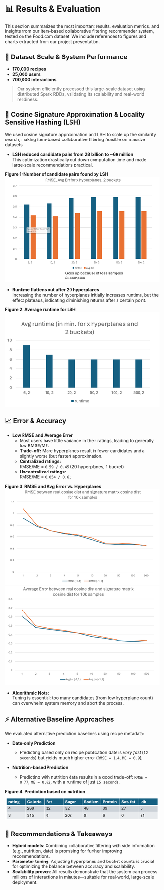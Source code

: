 # 📊 Results & Evaluation

This section summarizes the most important results, evaluation metrics, and insights from our item-based collaborative filtering recommender system, tested on the Food.com dataset. We include references to figures and charts extracted from our project presentation.

## 🚀 Dataset Scale & System Performance

- **170,000 recipes**
- **25,000 users**
- **700,000 interactions**

> Our system efficiently processed this large-scale dataset using distributed Spark RDDs, validating its scalability and real-world readiness.


## 🔎 Cosine Signature Approximation & Locality Sensitive Hashing (LSH)

We used cosine signature approximation and LSH to scale up the similarity search, making item-based collaborative filtering feasible on massive datasets.

- **LSH reduced candidate pairs from 28 billion to ~66 million**  
  This optimization drastically cut down computation time and made large-scale recommendations practical.

**Figure 1: Number of candidate pairs found by LSH**  
![Number of candidate pairs found by LSH](https://github.com/goviet2002/Food-Recommendation-System/blob/main/results/cf1.png)

- **Runtime flattens out after 20 hyperplanes**  
  Increasing the number of hyperplanes initially increases runtime, but the effect plateaus, indicating diminishing returns after a certain point.

**Figure 2: Average runtime for LSH**  
![Average runtime for LSH](https://github.com/goviet2002/Food-Recommendation-System/blob/main/results/avgRunTimeLSH.png)

## 📈 Error & Accuracy

- **Low RMSE and Average Error**
  - Most users have little variance in their ratings, leading to generally low RMSE/ME.
  - **Trade-off:** More hyperplanes result in fewer candidates and a slightly worse (but faster) approximation.
  - **Centralized ratings:**  
    RMSE/ME = `0.59 / 0.45` (20 hyperplanes, 1 bucket)
  - **Uncentralized ratings:**  
    RMSE/ME = `0.054 / 0.61`

**Figure 3: RMSE and Avg Error vs. Hyperplanes**  
![RMSE Error vs. Hyperplanes](https://github.com/goviet2002/Food-Recommendation-System/blob/main/results/approx1.png)
![Avg Error vs. Hyperplanes](https://github.com/goviet2002/Food-Recommendation-System/blob/main/results/approx2.png)

- **Algorithmic Note:**  
  Tuning is essential: too many candidates (from low hyperplane count) can overwhelm system memory and abort the process.

## ⚡️ Alternative Baseline Approaches

We evaluated alternative prediction baselines using recipe metadata:

- **Date-only Prediction**
  - Predicting based only on recipe publication date is *very fast* (`12 seconds`) but yields much higher error (`RMSE = 1.4`, `ME = 0.9`).

- **Nutrition-based Prediction**
  - Predicting with nutrition data results in a good trade-off: `RMSE = 0.77`, `ME = 0.62`, with a runtime of just `15 seconds`.


**Figure 4: Prediction based on nutrition**  
![Prediction based on nutrition](https://github.com/goviet2002/Food-Recommendation-System/blob/main/results/nutrition.png)

## 📝 Recommendations & Takeaways

- **Hybrid models**: Combining collaborative filtering with side information (e.g., nutrition, date) is promising for further improving recommendations.
- **Parameter tuning**: Adjusting hyperplanes and bucket counts is crucial for optimizing the balance between accuracy and scalability.
- **Scalability proven**: All results demonstrate that the system can process millions of interactions in minutes—suitable for real-world, large-scale deployment.
